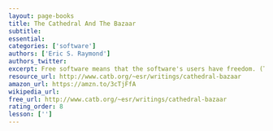 ```yaml
---
layout: page-books
title: The Cathedral And The Bazaar
subtitle: 
essential: 
categories: ['software']
authors: ['Eric S. Raymond']
authors_twitter: 
excerpt: Free software means that the software's users have freedom. (The issue is not about price.) We developed the GNU operating system so that users can have freedom in their computing. Specifically, free software means users have the four essential freedoms (0) to run the program, (1) to study and change the program in source code form, (2) to redistribute exact copies, and (3) to distribute modified versions.
resource_url: http://www.catb.org/~esr/writings/cathedral-bazaar
amazon_url: https://amzn.to/3cTjFfA
wikipedia_url: 
free_url: http://www.catb.org/~esr/writings/cathedral-bazaar
rating_order: 8
lesson: ['']
---
```

